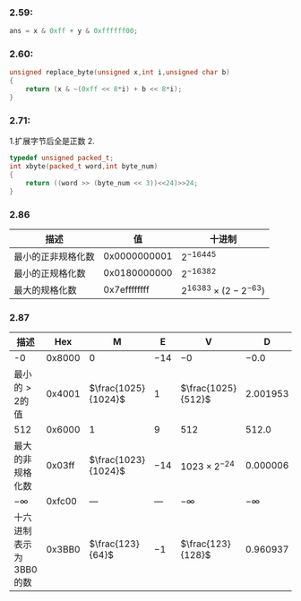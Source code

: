### 2.59:
```C++
ans = x & 0xff + y & 0xffffff00;
```
### 2.60:
```C++
unsigned replace_byte(unsigned x,int i,unsigned char b)
{
    return (x & ~(0xff << 8*i) + b << 8*i);
}
```
### 2.71:
1.扩展字节后全是正数
2.
```C++
typedef unsigned packed_t;
int xbyte(packed_t word,int byte_num)
{
    return ((word >> (byte_num << 3))<<24)>>24;
}
```
### 2.86
| 描述 | 值 | 十进制|
|---|---|---|
|最小的正非规格化数|0x0000000001 |$2^{-16445}$ |
|最小的正规格化数|0x0180000000 | $2^{-16382}$|
|最大的规格化数|0x7effffffff | $2^{16383}\times (2-2^{-63})$|
### 2.87
| 描述 | Hex | M | E | V | D |
|---|---|---|---|---|---|
|-0| 0x8000|$0$ | $-14$| $-0$| $-0.0$|
|最小的$>2$的值|0x4001 |$\frac{1025}{1024}$ | $1$|$\frac{1025}{512}$ |$2.001953$ |
|512|0x6000 | $1$|$9$ | $512$| $512.0$|
|最大的非规格化数| 0x03ff|$\frac{1023}{1024}$ |$-14$ |$1023\times 2^{-24}$ | $0.000006$|
|$-\infty$| 0xfc00| —| —|$-\infty$ | $-\infty$|
|十六进制表示为 3BB0的数| 0x3BB0|$\frac{123}{64}$ |$-1$ |$\frac{123}{128}$ | $0.960937$|
